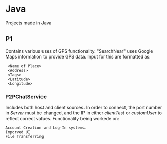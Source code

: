 # Java
Projects made in Java

## **P1**

Contains various uses of GPS functionality.
"SearchNear" uses Google Maps information to provide GPS data. 
Input for this are formatted as:

     <Name of Place>
     <Address>
     <Tags>
     <Latitude>
     <Longitude> 

### **P2PChatService**
Includes both host and client sources. In order to connect, the port number in *Server* must be changed, and the IP in either *clientTest* or *customUser* to reflect correct values. Functionality being workede on: 
```
Account Creation and Log-In systems. 
Imporved UI
File Transferring
```
